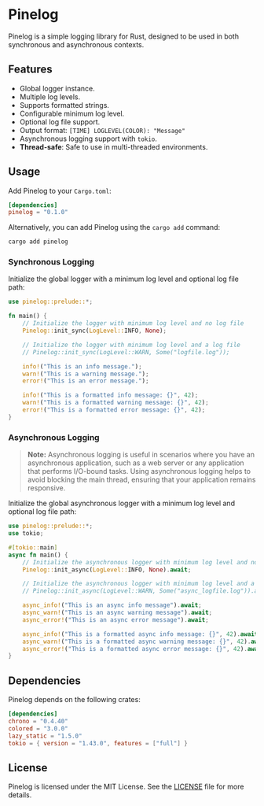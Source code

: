 # Pinelog

Pinelog is a simple logging library for Rust, designed to be used in both synchronous and asynchronous contexts.

## Features

- Global logger instance.
- Multiple log levels.
- Supports formatted strings.
- Configurable minimum log level.
- Optional log file support.
- Output format: `[TIME] LOGLEVEL(COLOR): "Message"`
- Asynchronous logging support with `tokio`.
- **Thread-safe**: Safe to use in multi-threaded environments.

## Usage

Add Pinelog to your `Cargo.toml`:

```toml
[dependencies]
pinelog = "0.1.0"
```

Alternatively, you can add Pinelog using the `cargo add` command:

```sh
cargo add pinelog
```

### Synchronous Logging

Initialize the global logger with a minimum log level and optional log file path:

```rust
use pinelog::prelude::*;

fn main() {
    // Initialize the logger with minimum log level and no log file
    Pinelog::init_sync(LogLevel::INFO, None);

    // Initialize the logger with minimum log level and a log file
    // Pinelog::init_sync(LogLevel::WARN, Some("logfile.log"));

    info!("This is an info message.");
    warn!("This is a warning message.");
    error!("This is an error message.");

    info!("This is a formatted info message: {}", 42);
    warn!("This is a formatted warning message: {}", 42);
    error!("This is a formatted error message: {}", 42);
}
```

### Asynchronous Logging

> **Note:** Asynchronous logging is useful in scenarios where you have an asynchronous application, such as a web server or any application that performs I/O-bound tasks. Using asynchronous logging helps to avoid blocking the main thread, ensuring that your application remains responsive.

Initialize the global asynchronous logger with a minimum log level and optional log file path:

```rust
use pinelog::prelude::*;
use tokio;

#[tokio::main]
async fn main() {
    // Initialize the asynchronous logger with minimum log level and no log file
    Pinelog::init_async(LogLevel::INFO, None).await;

    // Initialize the asynchronous logger with minimum log level and a log file
    // Pinelog::init_async(LogLevel::WARN, Some("async_logfile.log")).await;

    async_info!("This is an async info message").await;
    async_warn!("This is an async warning message").await;
    async_error!("This is an async error message").await;

    async_info!("This is a formatted async info message: {}", 42).await;
    async_warn!("This is a formatted async warning message: {}", 42).await;
    async_error!("This is a formatted async error message: {}", 42).await;
}
```

## Dependencies

Pinelog depends on the following crates:

```toml
[dependencies]
chrono = "0.4.40"
colored = "3.0.0"
lazy_static = "1.5.0"
tokio = { version = "1.43.0", features = ["full"] }
```

## License

Pinelog is licensed under the MIT License. See the [LICENSE](LICENSE) file for more details.
